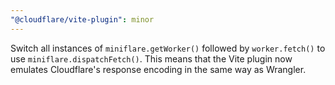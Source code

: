 ```yaml
---
"@cloudflare/vite-plugin": minor
---
```


Switch all instances of `miniflare.getWorker()` followed by `worker.fetch()` to use `miniflare.dispatchFetch()`. This means that the Vite plugin now emulates Cloudflare's response encoding in the same way as Wrangler.
